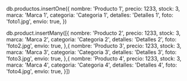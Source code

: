 db.productos.insertOne({
nombre: 'Producto 1',
precio: 1233,
stock: 3,
marca: 'Marca 1',
categoria: 'Categoria 1',
detalles: 'Detalles 1',
foto: 'foto1.jpg',
envio: true,
})

db.product.insertMany([{
nombre: 'Producto 2',
precio: 1233,
stock: 3,
marca: 'Marca 2',
categoria: 'Categoria 2',
detalles: 'Detalles 2',
foto: 'foto2.jpg',
envio: true,
},{
nombre: 'Producto 3',
precio: 1233,
stock: 3,
marca: 'Marca 3',
categoria: 'Categoria 3',
detalles: 'Detalles 3',
foto: 'foto3.jpg',
envio: true,
},{
nombre: 'Producto 4',
precio: 1233,
stock: 3,
marca: 'Marca 4',
categoria: 'Categoria 4',
detalles: 'Detalles 4',
foto: 'foto4.jpg',
envio: true,
}])
